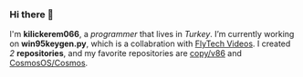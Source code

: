 ### Hi there 👋
I'm **kilickerem066**, a *programmer* that lives in *Turkey*. I’m currently working on **win95keygen.py**, which is a collabration with [FlyTech Videos](https://t.ly/VkEx). I created *2* **repositories**, and my favorite repositories are [copy/v86](https://t.ly/T6Xb) and [CosmosOS/Cosmos](https://t.ly/wg2S).
<!--
**kilickerem066/kilickerem066** is a ✨ _special_ ✨ repository because its `README.md` (this file) appears on your GitHub profile.

Here are some ideas to get you started:

- 🌱 I’m currently learning ...
- 😄 Pronouns: ...
- ⚡ Fun fact: ...
- 👯 I’m looking to collaborate on ***a browser***.
- 🤔 I’m looking for help with ***nothing right now***.

- 📫 How to reach me: ***Learn HTML, CSS, JS, PHP, Java, C/C++, Lua, SQL, VBScript, Batch***
- 🔭 
- 💬 Ask me about ***coding, math, science, etc.***
- 
-->


